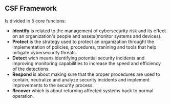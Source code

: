 ## CSF Framework

Is divided in 5 core funcions:
*   **Identify** is related to the management of cybersecurity risk and its effect on an organization's people and assets(monitor systems and devices).
*   **Protect** is the strategy used to protect an organization throught the implementation of policies, procedures, tranining and tools that help mitigate cybersecurity threats.
*   **Detect** wich means identifying potential security incidents and improving monitoring capabilities to increase the speed and efficiency of the detections.
*   **Respond** is about making sure that the proper procedures are used to contain, neutralize and analyze security incidents and implement improvements to the security process.
*   **Recover** which is about returning affected systems back to normal operation.